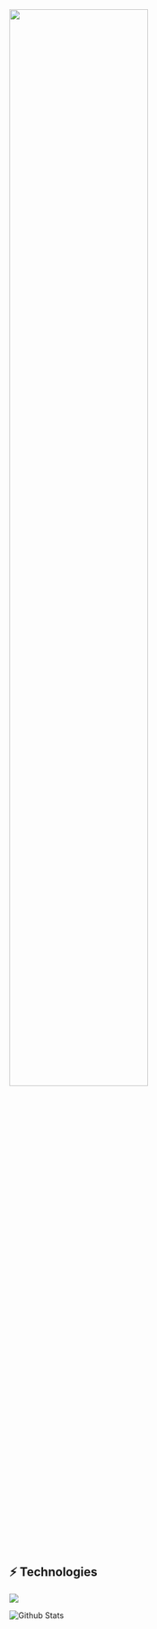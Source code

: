 <img src="https://readme-typing-svg.demolab.com?font=Inconsolata&weight=500&size=50&duration=4000&pause=300&color=A7A459&center=true&vCenter=true&multiline=true&repeat=false&random=false&width=1300&height=140&lines=Hello+hello;I'm+MinJae%2C+a+tech+Unity+and+Game+Developer+Wannabe+%E2%9C%A9" width="70%" />

<!--
**asew487/asew487** is a ✨ _special_ ✨ repository because its `README.md` (this file) appears on your GitHub profile.

Here are some ideas to get you started:

- 🔭 I’m currently working on ...
- 🌱 I’m currently learning ...
- 👯 I’m looking to collaborate on ...
- 🤔 I’m looking for help with ...
- 💬 Ask me about ...
- 📫 How to reach me: ...
- 😄 Pronouns: ...
- ⚡ Fun fact: ...
-->
## ⚡ Technologies

<img src="https://img.shields.io/badge/Unity-000000?style=for-the-badge&logo=Unity&logoColor=white">

![Github Stats](https://github-readme-stats.vercel.app/api?username=asew487&count_private=true&show_icons=true&include_all_commits=true)
